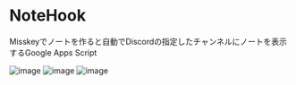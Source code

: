 # NoteHook
 Misskeyでノートを作ると自動でDiscordの指定したチャンネルにノートを表示するGoogle Apps Script
 
![image](https://user-images.githubusercontent.com/77374813/233615369-b4c1c927-1d68-4509-a405-48b6fcfbcf40.png)
![image](https://user-images.githubusercontent.com/77374813/233613427-8da51b33-bb9e-402a-a442-494eacf8bcc2.png)
![image](https://user-images.githubusercontent.com/77374813/233613451-03932f0b-af2e-41dd-a79c-6c9c5e111bca.png)
